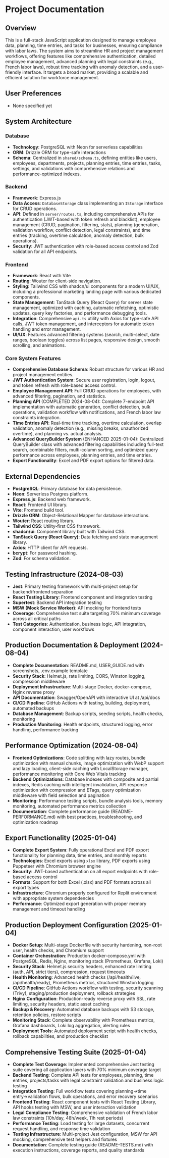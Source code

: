 # Project Documentation

## Overview
This is a full-stack JavaScript application designed to manage employee data, planning, time entries, and tasks for businesses, ensuring compliance with labor laws. The system aims to streamline HR and project management workflows, offering features like comprehensive authentication, detailed employee management, advanced planning with legal constraints (e.g., French labor laws), robust time tracking with anomaly detection, and a user-friendly interface. It targets a broad market, providing a scalable and efficient solution for workforce management.

## User Preferences
- None specified yet

## System Architecture

### Database
- **Technology**: PostgreSQL with Neon for serverless capabilities
- **ORM**: Drizzle ORM for type-safe interactions
- **Schema**: Centralized in `shared/schema.ts`, defining entities like users, employees, departments, projects, planning entries, time entries, tasks, settings, and validations with comprehensive relations and performance-optimized indexes.

### Backend
- **Framework**: Express.js
- **Data Access**: `DatabaseStorage` class implementing an `IStorage` interface for CRUD operations.
- **API**: Defined in `server/routes.ts`, including comprehensive APIs for authentication (JWT-based with token refresh and blacklist), employee management (CRUD, pagination, filtering, stats), planning (generation, validation workflow, conflict detection, legal constraints), and time entries (tracking, overtime calculation, anomaly detection, bulk operations).
- **Security**: JWT authentication with role-based access control and Zod validation for all API endpoints.

### Frontend
- **Framework**: React with Vite
- **Routing**: Wouter for client-side navigation.
- **Styling**: Tailwind CSS with shadcn/ui components for a modern UI/UX, including a professional marketing landing page with various dedicated components.
- **State Management**: TanStack Query (React Query) for server state management, optimized with caching, automatic refetching, optimistic updates, query key factories, and performance debugging tools.
- **Integration**: Comprehensive `api.ts` utility with Axios for type-safe API calls, JWT token management, and interceptors for automatic token handling and error management.
- **UI/UX**: Features advanced filtering systems (search, multi-select, date ranges, boolean toggles) across list pages, responsive design, smooth scrolling, and animations.

### Core System Features
- **Comprehensive Database Schema**: Robust structure for various HR and project management entities.
- **JWT Authentication System**: Secure user registration, login, logout, and token refresh with role-based access control.
- **Employee Management API**: Full CRUD operations for employees, with advanced filtering, pagination, and statistics.
- **Planning API** (COMPLETED 2024-08-04): Complete 7-endpoint API implementation with automatic generation, conflict detection, bulk operations, validation workflow with notifications, and French labor law constraints integration.
- **Time Entries API**: Real-time time tracking, overtime calculation, overlap validation, anomaly detection (e.g., missing breaks, unauthorized overtime), and planning vs. actual analysis.
- **Advanced QueryBuilder System** (ENHANCED 2025-01-04): Centralized QueryBuilder class with advanced filtering capabilities including full-text search, combinable filters, multi-column sorting, and optimized query performance across employees, planning entries, and time entries.
- **Export Functionality**: Excel and PDF export options for filtered data.

## External Dependencies
- **PostgreSQL**: Primary database for data persistence.
- **Neon**: Serverless Postgres platform.
- **Express.js**: Backend web framework.
- **React**: Frontend UI library.
- **Vite**: Frontend build tool.
- **Drizzle ORM**: Object-Relational Mapper for database interactions.
- **Wouter**: React routing library.
- **Tailwind CSS**: Utility-first CSS framework.
- **shadcn/ui**: Component library built with Tailwind CSS.
- **TanStack Query (React Query)**: Data fetching and state management library.
- **Axios**: HTTP client for API requests.
- **bcrypt**: For password hashing.
- **Zod**: For schema validation.

## Testing Infrastructure (2024-08-03)
- **Jest**: Primary testing framework with multi-project setup for backend/frontend separation
- **React Testing Library**: Frontend component and integration testing
- **Supertest**: Backend API integration testing
- **MSW (Mock Service Worker)**: API mocking for frontend tests
- **Coverage**: Comprehensive test suite targeting 70% minimum coverage across all critical paths
- **Test Categories**: Authentication, business logic, API integration, component interaction, user workflows

## Production Documentation & Deployment (2024-08-04)
- **Complete Documentation**: README.md, USER_GUIDE.md with screenshots, .env.example template
- **Security Stack**: Helmet.js, rate limiting, CORS, Winston logging, compression middleware
- **Deployment Infrastructure**: Multi-stage Docker, docker-compose, Nginx reverse proxy
- **API Documentation**: Swagger/OpenAPI with interactive UI at /api/docs
- **CI/CD Pipeline**: GitHub Actions with testing, building, deployment, automated backups
- **Database Management**: Backup scripts, seeding scripts, health checks, monitoring
- **Production Monitoring**: Health endpoints, structured logging, error handling, performance tracking

## Performance Optimization (2024-08-04)
- **Frontend Optimizations**: Code splitting with lazy routes, bundle optimization with manual chunks, image optimization with WebP support and lazy loading, client-side caching with LocalStorage manager, performance monitoring with Core Web Vitals tracking
- **Backend Optimizations**: Database indexes with composite and partial indexes, Redis caching with intelligent invalidation, API response optimization with compression and ETags, query optimization middleware with field selection and pagination
- **Monitoring**: Performance testing scripts, bundle analysis tools, memory monitoring, automated performance metrics collection
- **Documentation**: Complete performance guide (README-PERFORMANCE.md) with best practices, troubleshooting, and optimization roadmap

## Export Functionality (2025-01-04)
- **Complete Export System**: Fully operational Excel and PDF export functionality for planning data, time entries, and monthly reports
- **Technologies**: Excel exports using `xlsx` library, PDF exports using Puppeteer with Chromium browser engine
- **Security**: JWT-based authentication on all export endpoints with role-based access control
- **Formats**: Support for both Excel (.xlsx) and PDF formats across all export types
- **Infrastructure**: Chromium properly configured for Replit environment with appropriate system dependencies
- **Performance**: Optimized export generation with proper memory management and timeout handling

## Production Deployment Configuration (2025-01-04)
- **Docker Setup**: Multi-stage Dockerfile with security hardening, non-root user, health checks, and Chromium support
- **Container Orchestration**: Production docker-compose.yml with PostgreSQL, Redis, Nginx, monitoring stack (Prometheus, Grafana, Loki)
- **Security Stack**: Helmet.js security headers, enhanced rate limiting (auth, API, strict tiers), compression, request timeouts
- **Health Monitoring**: Advanced health checks (/api/health/live, /api/health/ready), Prometheus metrics, structured Winston logging
- **CI/CD Pipeline**: GitHub Actions workflow with testing, security scanning (Trivy), staging/production deployment, rollback strategies
- **Nginx Configuration**: Production-ready reverse proxy with SSL, rate limiting, security headers, static asset caching
- **Backup & Recovery**: Automated database backups with S3 storage, retention policies, restore scripts
- **Monitoring Stack**: Complete observability with Prometheus metrics, Grafana dashboards, Loki log aggregation, alerting rules
- **Deployment Tools**: Automated deployment script with health checks, rollback capabilities, and production checklist

## Comprehensive Testing Suite (2025-01-04)
- **Complete Test Coverage**: Implemented comprehensive Jest testing suite covering all application layers with 70% minimum coverage target
- **Backend Testing**: Complete API tests for employees, planning, time entries, projects/tasks with legal constraint validation and business logic testing
- **Integration Testing**: Full workflow tests covering planning→time entry→validation flows, bulk operations, and error recovery scenarios
- **Frontend Testing**: React component tests with React Testing Library, API hooks testing with MSW, and user interaction validation
- **Legal Compliance Testing**: Comprehensive validation of French labor law constraints (10h/day, 48h/week, 11h rest periods)
- **Performance Testing**: Load testing for large datasets, concurrent request handling, and response time validation
- **Testing Infrastructure**: Multi-project Jest configuration, MSW for API mocking, comprehensive test helpers and fixtures
- **Documentation**: Complete testing guide (README-TESTS.md) with execution instructions, coverage reports, and quality standards
